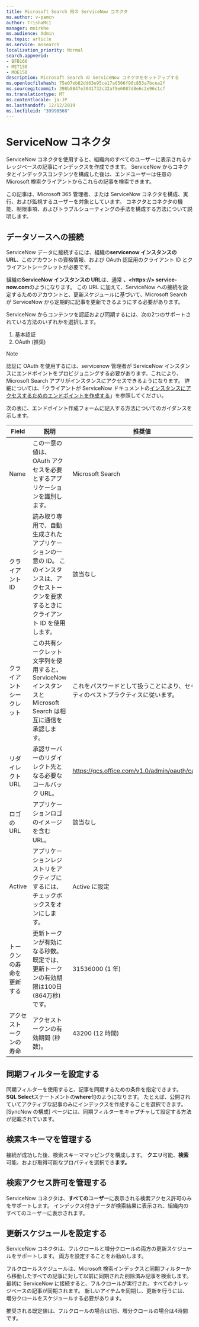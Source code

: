 ```yaml
---
title: Microsoft Search 用の ServiceNow コネクタ
ms.author: v-pamcn
author: TrishaMc1
manager: mnirkhe
ms.audience: Admin
ms.topic: article
ms.service: mssearch
localization_priority: Normal
search.appverid:
- BFB160
- MET150
- MOE150
description: Microsoft Search の ServiceNow コネクタをセットアップする
ms.openlocfilehash: 75e07eb82dd63e95ce17a0506f96c853a7bcea2f
ms.sourcegitcommit: 398b9847e3041732c32af9e6087d8e6c2e96c1cf
ms.translationtype: MT
ms.contentlocale: ja-JP
ms.lasthandoff: 12/12/2019
ms.locfileid: "39998568"
---
```

# <a name="servicenow-connector"></a>ServiceNow コネクタ

ServiceNow コネクタを使用すると、組織内のすべてのユーザーに表示されるナレッジベースの記事にインデックスを作成できます。 ServiceNow からコネクタとインデックスコンテンツを構成した後は、エンドユーザーは任意の Microsoft 検索クライアントからこれらの記事を検索できます。  

この記事は、Microsoft 365 管理者、または ServiceNow コネクタを構成、実行、および監視するユーザーを対象としています。 コネクタとコネクタの機能、制限事項、およびトラブルシューティングの手法を構成する方法について説明します。

## <a name="connect-to-a-data-source"></a>データソースへの接続
ServiceNow データに接続するには、組織の**servicenow インスタンスの URL**、このアカウントの資格情報、および OAuth 認証用のクライアント ID とクライアントシークレットが必要です。  

組織の**ServiceNow インスタンスの URL**は、通常 **、&lt;https://> service-now.com**のようになります。 この URL に加えて、ServiceNow への接続を設定するためのアカウントと、更新スケジュールに基づいて、Microsoft Search が ServiceNow から定期的に記事を更新できるようにする必要があります。

ServiceNow からコンテンツを認証および同期するには、次の2つのサポートされている方法のいずれかを選択します。 
1. 基本認証 
2. OAuth (推奨)

> [!Note]
> 認証に OAuth を使用するには、servicenow 管理者が ServiceNow インスタンスにエンドポイントをプロビジョニングする必要があります。これにより、Microsoft Search アプリがインスタンスにアクセスできるようになります。 詳細については、「クライアントが ServiceNow ドキュメントの[インスタンスにアクセスするためのエンドポイントを作成する](https://docs.servicenow.com/bundle/newyork-platform-administration/page/administer/security/task/t_CreateEndpointforExternalClients.html)」を参照してください。

次の表に、エンドポイント作成フォームに記入する方法についてのガイダンスを示します。

**Field** | **説明** | **推奨値**
--- | --- | ---
Name | この一意の値は、OAuth アクセスを必要とするアプリケーションを識別します。 | Microsoft Search
クライアント ID | 読み取り専用で、自動生成されたアプリケーションの一意の ID。 このインスタンスは、アクセストークンを要求するときにクライアント ID を使用します。 | 該当なし
クライアントシークレット | この共有シークレット文字列を使用すると、ServiceNow インスタンスと Microsoft Search は相互に通信を承認します。 | これをパスワードとして扱うことにより、セキュリティのベストプラクティスに従います。
リダイレクト URL | 承認サーバーのリダイレクト先となる必要なコールバック URL。 | https://gcs.office.com/v1.0/admin/oauth/callback
ロゴの URL | アプリケーションロゴのイメージを含む URL。 | 該当なし
Active | アプリケーションレジストリをアクティブにするには、チェックボックスをオンにします。 | Active に設定
トークンの寿命を更新する | 更新トークンが有効になる秒数。 既定では、更新トークンの有効期限は100日 (864万秒) です。 | 31536000 (1 年)
アクセストークンの寿命 | アクセストークンの有効期間 (秒数)。 | 43200 (12 時間)

## <a name="set-a-sync-filter"></a>同期フィルターを設定する 
同期フィルターを使用すると、記事を同期するための条件を指定できます。 **SQL Select**ステートメントの**where**句のようになります。 たとえば、公開されていてアクティブな記事のみにインデックスを作成することを選択できます。 [SyncNow の構成] ページには、同期フィルターをキャプチャして設定する方法が記載されています。

## <a name="manage-the-search-schema"></a>検索スキーマを管理する
接続が成功した後、検索スキーママッピングを構成します。 **クエリ**可能、**検索**可能、および取得可能なプロパティを選択でき**ます。**

## <a name="manage-search-permissions"></a>検索アクセス許可を管理する
ServiceNow コネクタは、**すべてのユーザー**に表示される検索アクセス許可のみをサポートします。 インデックス付きデータが検索結果に表示され、組織内のすべてのユーザーに表示されます。
 
## <a name="set-the-refresh-schedule"></a>更新スケジュールを設定する 
ServiceNow コネクタは、フルクロールと増分クロールの両方の更新スケジュールをサポートします。 両方を設定することをお勧めします。

フルクロールスケジュールは、Microsoft 検索インデックスと同期フィルターから移動したすべての記事に対して以前に同期された削除済み記事を検索します。 最初に ServiceNow に接続すると、フルクロールが実行され、すべてのナレッジベースの記事が同期されます。 新しいアイテムを同期し、更新を行うには、増分クロールをスケジュールする必要があります。

推奨される既定値は、フルクロールの場合は1日、増分クロールの場合は4時間です。
